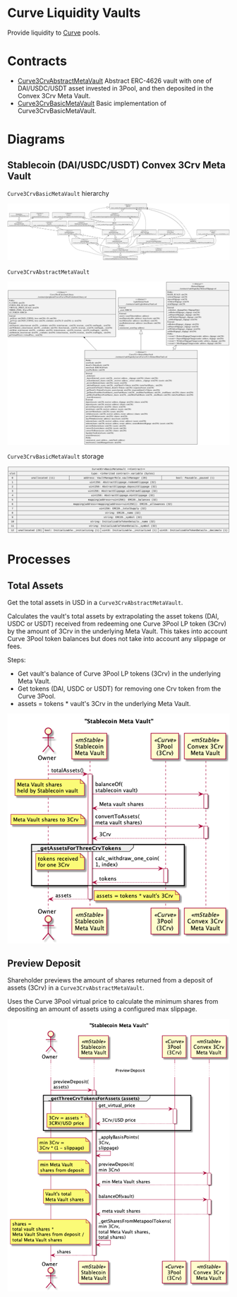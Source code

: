 # Curve Liquidity Vaults

Provide liquidity to [Curve](https://curve.readthedocs.io/) pools.

# Contracts

-   [Curve3CrvAbstractMetaVault](./Curve3CrvAbstractMetaVault.sol) Abstract ERC-4626 vault with one of DAI/USDC/USDT asset invested in 3Pool, and then deposited in the Convex 3Crv Meta Vault.
-   [Curve3CrvBasicMetaVault](./Curve3CrvBasicMetaVault.sol) Basic implementation of Curve3CrvBasicMetaVault.

# Diagrams

## Stablecoin (DAI/USDC/USDT) Convex 3Crv Meta Vault

`Curve3CrvBasicMetaVault` hierarchy

![Stablecoin Convex 3Crv Meta Vault Hierarchy](../../../../docs/Curve3CrvBasicMetaVaultHierarchy.svg)

`Curve3CrvAbstractMetaVault`

![Stablecoin Convex 3Crv Meta Vault](../../../../docs/Curve3CrvAbstractMetaVault.svg)

`Curve3CrvBasicMetaVault` storage

![Stablecoin Convex 3Crv Meta Vault Storage](../../../../docs/Curve3CrvBasicMetaVaultStorage.svg)

# Processes

## Total Assets

Get the total assets in USD in a `Curve3CrvAbstractMetaVault`.

Calculates the vault's total assets by extrapolating the asset tokens (DAI, USDC or USDT) received from redeeming one Curve 3Pool LP token (3Crv) by the amount of 3Crv in the underlying Meta Vault.
This takes into account Curve 3Pool token balances but does not take into account any slippage or fees.

Steps:

-   Get vault's balance of Curve 3Pool LP tokens (3Crv) in the underlying Meta Vault.
-   Get tokens (DAI, USDC or USDT) for removing one Crv token from the Curve 3Pool.
-   assets = tokens \* vault's 3Crv in the underlying Meta Vault.

![Get total assets](../../../../docs/curve3CrvVaultTotalAssets.png)

## Preview Deposit

Shareholder previews the amount of shares returned from a deposit of assets (3Crv) in a `Curve3CrvAbstractMetaVault`.

Uses the Curve 3Pool virtual price to calculate the minimum shares from depositing an amount of assets using a configured max slippage.

![Preview Deposit assets](../../../../docs/curve3CrvVaultPreviewDeposit.png)
